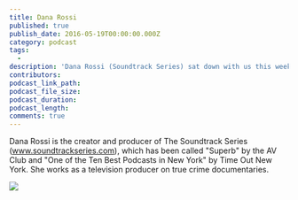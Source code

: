 ```yaml
---
title: Dana Rossi
published: true
publish_date: 2016-05-19T00:00:00.000Z
category: podcast
tags:
  -
description: 'Dana Rossi (Soundtrack Series) sat down with us this week to talk about the impact of music on our memories, how to deal with ideas that stop you in your tracks, and stories about cocaine fueled nights that resulted in the creation of the best rock albums of all time.'
contributors:
podcast_link_path:
podcast_file_size:
podcast_duration:
podcast_length:
comments: true
---
```



Dana Rossi is the creator and producer of The Soundtrack Series (www.soundtrackseries.com), which has been called "Superb" by the AV Club and "One of the Ten Best Podcasts in New York" by Time Out New York. She works as a television producer on true crime documentaries.

![](/uploads/versions/dsc_8957---x----7164-4781x---.jpg)